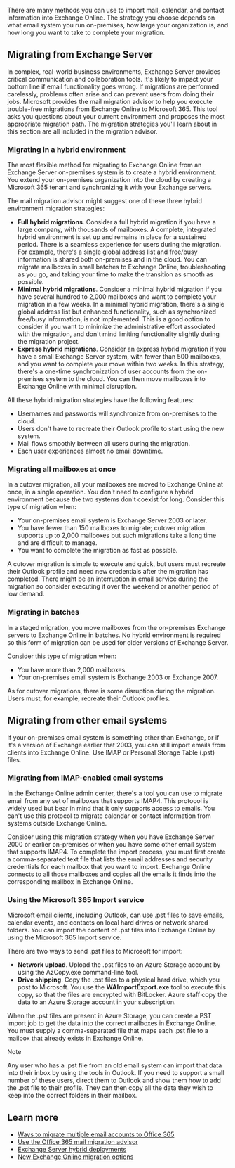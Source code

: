 There are many methods you can use to import mail, calendar, and contact information into Exchange Online. The strategy you choose depends on what email system you run on-premises, how large your organization is, and how long you want to take to complete your migration.

## Migrating from Exchange Server

In complex, real-world business environments, Exchange Server provides critical communication and collaboration tools. It's likely to impact your bottom line if email functionality goes wrong. If migrations are performed carelessly, problems often arise and can prevent users from doing their jobs. 
Microsoft provides the mail migration advisor to help you execute trouble-free migrations from Exchange Online to Microsoft 365. This tool asks you questions about your current environment and proposes the most appropriate migration path. The migration strategies you'll learn about in this section are all included in the migration advisor.

### Migrating in a hybrid environment

The most flexible method for migrating to Exchange Online from an Exchange Server on-premises system is to create a hybrid environment. You extend your on-premises organization into the cloud by creating a Microsoft 365 tenant and synchronizing it with your Exchange servers.

The mail migration advisor might suggest one of these three hybrid environment migration strategies:

- **Full hybrid migrations**. Consider a full hybrid migration if you have a large company, with thousands of mailboxes. A complete, integrated hybrid environment is set up and remains in place for a sustained period. There is a seamless experience for users during the migration. For example, there's a single global address list and free/busy information is shared both on-premises and in the cloud. You can migrate mailboxes in small batches to Exchange Online, troubleshooting as you go, and taking your time to make the transition as smooth as possible.
- **Minimal hybrid migrations**. Consider a minimal hybrid migration if you have several hundred to 2,000 mailboxes and want to complete your migration in a few weeks. In a minimal hybrid migration, there's a single global address list but enhanced functionality, such as synchronized free/busy information, is not implemented. This is a good option to consider if you want to minimize the administrative effort associated with the migration, and don't mind limiting functionality slightly during the migration project.
- **Express hybrid migrations**. Consider an express hybrid migration if you have a small Exchange Server system, with fewer than 500 mailboxes, and you want to complete your move within two weeks. In this strategy, there's a one-time synchronization of user accounts from the on-premises system to the cloud. You can then move mailboxes into Exchange Online with minimal disruption.

All these hybrid migration strategies have the following features:

- Usernames and passwords will synchronize from on-premises to the cloud.
- Users don't have to recreate their Outlook profile to start using the new system.
- Mail flows smoothly between all users during the migration.
- Each user experiences almost no email downtime.

### Migrating all mailboxes at once

In a cutover migration, all your mailboxes are moved to Exchange Online at once, in a single operation. You don't need to configure a hybrid environment because the two systems don't coexist for long. Consider this type of migration when:

- Your on-premises email system is Exchange Server 2003 or later.
- You have fewer than 150 mailboxes to migrate; cutover migration supports up to 2,000 mailboxes but such migrations take a long time and are difficult to manage.
- You want to complete the migration as fast as possible.

A cutover migration is simple to execute and quick, but users must recreate their Outlook profile and need new credentials after the migration has completed. There might be an interruption in email service during the migration so consider executing it over the weekend or another period of low demand.

### Migrating in batches

In a staged migration, you move mailboxes from the on-premises Exchange servers to Exchange Online in batches. No hybrid environment is required so this form of migration can be used for older versions of Exchange Server.

Consider this type of migration when:

- You have more than 2,000 mailboxes.
- Your on-premises email system is Exchange 2003 or Exchange 2007.

As for cutover migrations, there is some disruption during the migration. Users must, for example, recreate their Outlook profiles.

## Migrating from other email systems

If your on-premises email system is something other than Exchange, or if it's a version of Exchange earlier that 2003, you can still import emails from clients into Exchange Online. Use IMAP or Personal Storage Table (.pst) files.

### Migrating from IMAP-enabled email systems

In the Exchange Online admin center, there's a tool you can use to migrate email from any set of mailboxes that supports IMAP4. This protocol is widely used but bear in mind that it only supports access to emails. You can't use this protocol to migrate calendar or contact information from systems outside Exchange Online.

Consider using this migration strategy when you have Exchange Server 2000 or earlier on-premises or when you have some other email system that supports IMAP4. To complete the import process, you must first create a comma-separated text file that lists the email addresses and security credentials for each mailbox that you want to import. Exchange Online connects to all those mailboxes and copies all the emails it finds into the corresponding mailbox in Exchange Online.

### Using the Microsoft 365 Import service

Microsoft email clients, including Outlook, can use .pst files to save emails, calendar events, and contacts on local hard drives or network shared folders. You can import the content of .pst files into Exchange Online by using the Microsoft 365 Import service.

There are two ways to send .pst files to Microsoft for import:

- **Network upload**. Upload the .pst files to an Azure Storage account by using the AzCopy.exe command-line tool.
- **Drive shipping**. Copy the .pst files to a physical hard drive, which you post to Microsoft. You use the **WAImportExport.exe** tool to execute this copy, so that the files are encrypted with BitLocker. Azure staff copy the data to an Azure Storage account in your subscription.

When the .pst files are present in Azure Storage, you can create a PST import job to get the data into the correct mailboxes in Exchange Online. You must supply a comma-separated file that maps each .pst file to a mailbox that already exists in Exchange Online.

> [!NOTE]
> Any user who has a .pst file from an old email system can import that data into their inbox by using the tools in Outlook. If you need to support a small number of these users, direct them to Outlook and show them how to add the .pst file to their profile. They can then copy all the data they wish to keep into the correct folders in their mailbox.
>

## Learn more

- [Ways to migrate multiple email accounts to Office 365](/exchange/mailbox-migration/mailbox-migration?azure-portal=true)
- [Use the Office 365 mail migration advisor](/exchange/mail-migration-jump?azure-portal=true)
- [Exchange Server hybrid deployments](/exchange/exchange-hybrid?azure-portal=true)
- [New Exchange Online migration options](https://techcommunity.microsoft.com/t5/exchange-team-blog/new-exchange-online-migration-options/ba-p/606109?azure-portal=true)
